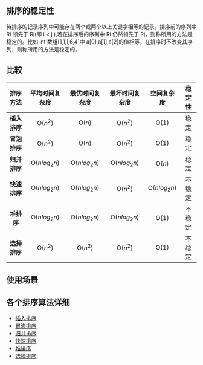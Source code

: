 ## 排序的稳定性

待排序的记录序列中可能存在两个或两个以上关键字相等的记录。排序前的序列中 Ri 领先于 Rj(即 i < j ),若在排序后的序列中 Ri 仍然领先于 Rj，则称所用的方法是稳定的。比如 int 数组[1,1,1,6,4]中 a[0],a[1],a[2]的值相等，在排序时不改变其序列，则称所用的方法是稳定的。

## 比较

|   排序方法   | 平均时间复杂度 | 最优时间复杂度 | 最坏时间复杂度 |  空间复杂度  | 稳定性 |
| :----------: | :------------: | :------------: | :------------: | :----------: | :----: |
| **插入排序** |    O($n^2$)    |     O($n$)     |    O($n^2$)    |     O(1)     |  稳定  |
| **冒泡排序** |    O($n^2$)    |     O($n$)     |    O($n^2$)    |     O(1)     |  稳定  |
| **归并排序** |  O($nlog_2n$)  |  O($nlog_2n$)  |  O($nlog_2n$)  |    O($n$)    |  稳定  |
| **快速排序** |  O($nlog_2n$)  |  O($nlog_2n$)  |    O($n^2$)    | O($nlog_2n$) | 不稳定 |
|  **堆排序**  |  O($nlog_2n$)  |  O($nlog_2n$)  |  O($nlog_2n$)  |    O($1$)    | 不稳定 |
| **选择排序** |    O($n^2$)    |    O($n^2$)    |    O($n^2$)    |     O(1)     | 不稳定 |



## 使用场景

## 各个排序算法详细

- [插入排序](/LeetCode/排序/插入排序.md)
- [冒泡排序](/LeetCode/排序/冒泡排序.md)
- [归并排序](/LeetCode/排序/归并排序.md)
- [快速排序](/LeetCode/排序/快速排序.md)
- [堆排序](/LeetCode/排序/堆排序.md)
- [选择排序](/LeetCode/排序/选择排序.md)
